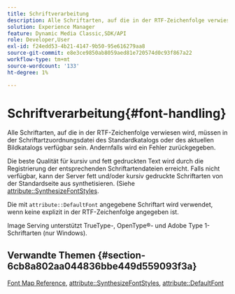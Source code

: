 ```yaml
---
title: Schriftverarbeitung
description: Alle Schriftarten, auf die in der RTF-Zeichenfolge verwiesen wird, müssen in der Schriftartzuordnungsdatei des Standardkatalogs oder des aktuellen Bildkatalogs verfügbar sein. Andernfalls wird ein Fehler zurückgegeben.
solution: Experience Manager
feature: Dynamic Media Classic,SDK/API
role: Developer,User
exl-id: f24edd53-4b21-4147-9b50-95e616279aa8
source-git-commit: e8e3ce9850ab8059aed81e720574d0c93f867a22
workflow-type: tm+mt
source-wordcount: '133'
ht-degree: 1%

---
```


# Schriftverarbeitung{#font-handling}

Alle Schriftarten, auf die in der RTF-Zeichenfolge verwiesen wird, müssen in der Schriftartzuordnungsdatei des Standardkatalogs oder des aktuellen Bildkatalogs verfügbar sein. Andernfalls wird ein Fehler zurückgegeben.

Die beste Qualität für kursiv und fett gedruckten Text wird durch die Registrierung der entsprechenden Schriftartendateien erreicht. Falls nicht verfügbar, kann der Server fett und/oder kursiv gedruckte Schriftarten von der Standardseite aus synthetisieren. (Siehe [attribute::SynthesizeFontStyles](/help/aem-is-ir-api/is-api/image-catalog/image-serving-api-ref/c-image-catalog-reference/c-attributes-reference/r-synthesizefontstyles.md).

Die mit `attribute::DefaultFont` angegebene Schriftart wird verwendet, wenn keine explizit in der RTF-Zeichenfolge angegeben ist.

Image Serving unterstützt TrueType-, OpenType®- und Adobe Type 1-Schriftarten (nur Windows).

<!-- THIS APPEARS TO BE VERY OLD OUTDATED INFORMATION; URL IS DEAD TOO ## Photofont&reg; font support {#section-74560ae898cf4708aba4c8b4093f5f00}

Photofont&reg; fonts support `textPs=`, with the following restrictions:

* `\cf` is ignored in text spans that specify a Photofont font; Photofont font faces have predefined colors 
* Synthesized font styles are not supported; use of `\b` and `\i`require corresponding font map entries, otherwise an error is returned 

* Vertical text flow is not supported 
* Photofont fonts with 16-bit images are not supported 
* Photofont fonts with multiple glyphs per image are not supported 
* Naïve color conversion is applied unless the Photofont glyph images embed color profiles; in this case, relative colorimetric render intent and blackpoint compensation are always applied

See [https://www.photofont.com](https://www.photofont.com) for additional information. -->

## Verwandte Themen {#section-6cb8a802aa044836bbe449d559093f3a}

[Font Map Reference](../../../../../is-api/image-catalog/image-serving-api-ref/c-image-catalog-reference/c-font-map-reference/c-font-map-reference.md#concept-f81f319d03c646c5a8ef87b3277dd37d), [attribute::SynthesizeFontStyles](../../../../../is-api/image-catalog/image-serving-api-ref/c-image-catalog-reference/c-attributes-reference/r-synthesizefontstyles.md#reference-1b12ba881b9146c793bcb07407cacb15), [attribute::DefaultFont](../../../../../is-api/image-catalog/image-serving-api-ref/c-image-catalog-reference/c-attributes-reference/r-defaultfont.md#reference-48b763ac254545e89a25c76ff7581107)
